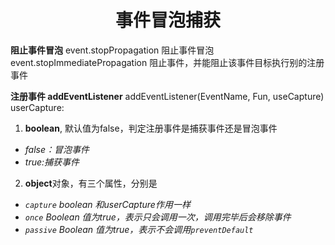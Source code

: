 # <center>事件冒泡捕获</center>

**阻止事件冒泡**
event.stopPropagation  阻止事件冒泡
event.stopImmediatePropagation 阻止事件，并能阻止该事件目标执行别的注册事件

**注册事件 addEventListener**
addEventListener(EventName, Fun, useCapture)
userCapture:
1. **boolean**, 默认值为false，判定注册事件是捕获事件还是冒泡事件
* *false：冒泡事件*
* *true:捕获事件*
2. **object**对象，有三个属性，分别是
* *`capture` boolean 和userCapture作用一样*
* *`once` Boolean 值为true，表示只会调用一次，调用完毕后会移除事件*
* *`passive` Boolean 值为true，表示不会调用`preventDefault`*


